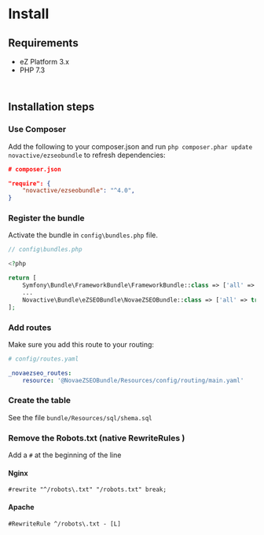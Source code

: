 # <i class="fa fa-3x fa-cogs"></i><br /> Install


## Requirements

* eZ Platform 3.x
* PHP 7.3


## <i class="fa fa-3x fa-spinner"></i><br /> Installation steps


### Use Composer

Add the following to your composer.json and run `php composer.phar update novactive/ezseobundle` to refresh dependencies:

```json
# composer.json

"require": {
    "novactive/ezseobundle": "^4.0",
}
```


### Register the bundle

Activate the bundle in `config\bundles.php` file.

```php
// config\bundles.php

<?php

return [
    Symfony\Bundle\FrameworkBundle\FrameworkBundle::class => ['all' => true],
    ...
    Novactive\Bundle\eZSEOBundle\NovaeZSEOBundle::class => ['all' => true],
];
```


### Add routes

Make sure you add this route to your routing:

```yml
# config/routes.yaml

_novaezseo_routes:
    resource: '@NovaeZSEOBundle/Resources/config/routing/main.yaml'

```

### Create the table

See the file `bundle/Resources/sql/shema.sql`


### Remove the Robots.txt (native RewriteRules )

Add a `#` at the beginning of the line

#### Nginx

```
#rewrite "^/robots\.txt" "/robots.txt" break;
```

#### Apache

```
#RewriteRule ^/robots\.txt - [L]
```

